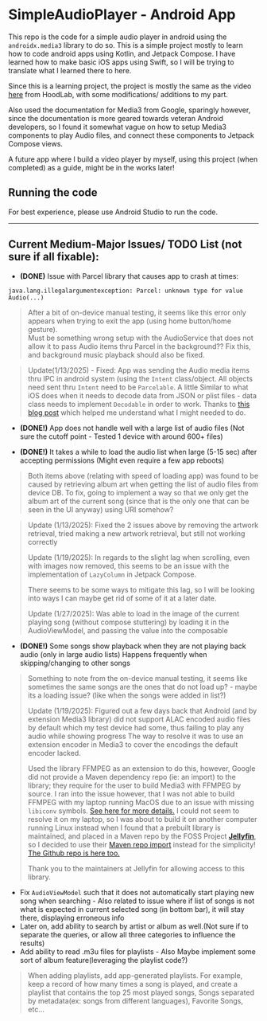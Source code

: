 # SimpleAudioPlayer - Android App

This repo is the code for a simple audio player in android using the `androidx.media3` library to do so.
This is a simple project mostly to learn how to code android apps using Kotlin, and Jetpack Compose.
I have learned how to make basic iOS apps using Swift, so I will be trying to translate what I learned there to here.

Since this is a learning project, the project is mostly the same as the video [here](https://www.youtube.com/watch?v=XrcmjIW45u8) from HoodLab, with some modifications/ 
additions to my part.

Also used the documentation for Media3 from Google, sparingly however, since the documentation is more geared towards veteran Android developers, so I found it somewhat 
vague on how to setup Media3 components to play Audio files, and connect these components to Jetpack Compose views.

A future app where I build a video player by myself, using this project (when completed) as a guide, might be in the works later!

## Running the code
For best experience, please use Android Studio to run the code.

---

## Current Medium-Major Issues/ TODO List (not sure if all fixable):
- **(DONE)** Issue with Parcel library that causes app to crash at times: 
```
java.lang.illegalargumentexception: Parcel: unknown type for value Audio(...)
```
>After a bit of on-device manual testing, it seems like this error only appears when trying to exit the app (using home button/home gesture).   
>Must be something wrong setup with the AudioService that does not allow it to pass Audio items thru Parcel in the background?? Fix this, and background music playback should also be fixed.

> Update(1/13/2025) - Fixed: App was sending the Audio media items thru IPC in android system (using the `Intent` class/object. All objects need sent thru `Intent` need to be `Parcelable`. A little Similar to what iOS does when it needs to decode data from JSON or plist files - data class needs to implement `Decodable` in order to work.
> Thanks to [this blog post](https://prasanta-paul.blogspot.com/2010/06/android-parcelable-example.html) which helped me understand what I might needed to do.

- **(DONE!)** App does not handle well with a large list of audio files (Not sure the cutoff point - Tested 1 device with around 600+ files)

- **(DONE!)** It takes a while to load the audio list when large (5-15 sec) after accepting permissions (Might even require a few app reboots)

>Both items above (relating with speed of loading app) was found to be caused by retrieving album art
>when getting the list of audio files from device DB. To fix, going to implement a way so that we only get the album art of the current song (since that is the only one that can be seen in the UI anyway) using URI somehow?

> Update (1/13/2025): Fixed the 2 issues above by removing the artwork retrieval, tried making a new artwork retrieval, but still not working correctly
> 
> Update (1/19/2025): In regards to the slight lag when scrolling, even with images now removed, this seems to be an issue with the implementation of `LazyColumn` in Jetpack Compose.
> 
> There seems to be some ways to mitigate this lag, so I will be looking into ways I can maybe get rid of some of it at a later date.
> 
> Update (1/27/2025): Was able to load in the image of the current playing song (without compose stuttering) by loading it in the AudioViewModel, and passing the value into the composable



- **(DONE!)** Some songs show playback when they are not playing back audio (only in large audio lists) Happens frequently when skipping/changing to other songs 
> Something to note from the on-device manual testing, it seems like sometimes the same songs are the ones that do not load up? - maybe its a loading issue? (like when the songs were added in list?)
> 
> Update (1/19/2025): Figured out a few days back that Android (and by extension Media3 library) did not support ALAC encoded audio files by default
> which my test device had some, thus failing to play any audio while showing progress
> The way to resolve it was to use an extension encoder in Media3 to cover the encodings the default encoder lacked.
> 
> Used the library FFMPEG as an extension to do this, however, Google did not provide a Maven dependency repo (ie: an import) to the library; they require for the user to build Media3 with FFMPEG by source.
> I ran into the issue however, that I was not able to build FFMPEG with my laptop running MacOS due to an issue with missing `libiconv` symbols. [See here for more details.](https://stackoverflow.com/questions/57734434/libiconv-or-iconv-undefined-symbol-on-mac-osx)
> I could not seem to resolve it on my laptop, so I was about to build it on another computer running Linux instead when I found that a prebuilt library is maintained, and placed in a Maven repo by the
> FOSS Project **[Jellyfin](https://www.jellyfin.org/)**, so I decided to use their [Maven repo import](https://www.google.com/url?sa=t&source=web&rct=j&opi=89978449&url=https://central.sonatype.com/artifact/org.jellyfin.media3/media3-ffmpeg-decoder&ved=2ahUKEwilx8fPioOLAxUb5skDHRbXO2EQFnoECBIQAQ&usg=AOvVaw2tke5tib2L6tCSwX31sozI) instead for the simplicity!
> [The Github repo is here too.](https://www.google.com/url?sa=t&source=web&rct=j&opi=89978449&url=https://central.sonatype.com/artifact/org.jellyfin.media3/media3-ffmpeg-decoder&ved=2ahUKEwilx8fPioOLAxUb5skDHRbXO2EQFnoECBIQAQ&usg=AOvVaw2tke5tib2L6tCSwX31sozI)
> 
> Thank you to the maintainers at Jellyfin for allowing access to this library.


- Fix `AudioViewModel` such that it does not automatically start playing new song when searching - Also related to issue where if list of songs is not what is expected in current selected song (in bottom bar), it will stay there, displaying erroneous info
- Later on, add ability to search by artist or album as well.(Not sure if to separate the queries, or allow all three categories to influence the results)
- Add ability to read .m3u files for playlists - Also Maybe implement some sort of album feature(leveraging the playlist code?)
> When adding playlists, add app-generated playlists. For example, keep a record of how many times a song is played, and create a playlist that contains the top 25 most played songs, Songs separated by metadata(ex: songs from different languages), Favorite Songs, etc...

